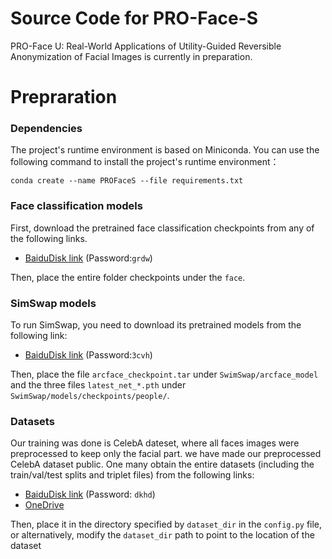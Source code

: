 # Source Code for PRO-Face-S

PRO-Face U: Real-World Applications of Utility-Guided Reversible Anonymization of Facial Images is currently in preparation.

# Prepraration

### Dependencies

The project's runtime environment is based on Miniconda. You can use the following command to install the project's runtime environment：

``conda create --name PROFaceS --file requirements.txt``

### Face classification models
First, download the pretrained face classification checkpoints from any of the following links.
- [BaiduDisk link](https://pan.baidu.com/s/1C7U_VasAV6FuG5_4E9pKbw ) (Password:`grdw`)

Then, place the entire folder checkpoints under the `face`.

### SimSwap models

To run SimSwap, you need to download its pretrained models from the following link:
- [BaiduDisk link](https://pan.baidu.com/s/1q-s1G4aqSzcXEofDOEfeHg) (Password:`3cvh`)

Then, place the file `arcface_checkpoint.tar` under `SwimSwap/arcface_model` and the three files `latest_net_*.pth` under `SwimSwap/models/checkpoints/people/`.

### Datasets
Our training was done is CelebA dateset, where all faces images were preprocessed to keep only the facial part. we have made our preprocessed CelebA dataset public. One many obtain the entire datasets (including the train/val/test splits and triplet files) from the following links:
- [BaiduDisk link](https://pan.baidu.com/share/init?surl=wMf-iRP5kVfeijvvZYOylQ) (Password: `dkhd`)
- [OneDrive](https://cqupteducn-my.sharepoint.com/:u:/g/personal/yuanlin_cqupt_edu_cn/EckcBzUQ-f1EgobKZGzJKPUB_g_SOxCXv5bF7e6Kx3O8Yw?e=wInwoU)

Then, place it in the directory specified by `dataset_dir` in the `config.py` file, or alternatively, modify the `dataset_dir` path to point to the location of the dataset


